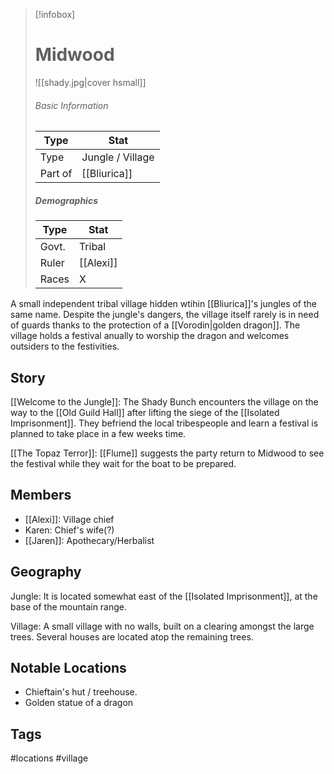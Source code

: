 > [!infobox]
> # Midwood
> ![[shady.jpg|cover hsmall]]
> ###### Basic Information
> | Type | Stat |
> | ---- | ---- |
> | Type| Jungle / Village |
> | Part of | [[Bliurica]] |
> ##### Demographics
> | Type | Stat |
> | ---- | ---- |
> | Govt. | Tribal |
> | Ruler | [[Alexi]] |
> |Races|X|

A small independent tribal village hidden wtihin [[Bliurica]]'s jungles of the same name. Despite the jungle's dangers, the village itself rarely is in need of guards thanks to the protection of a [[Vorodin|golden dragon]]. The village holds a festival anually to worship the dragon and welcomes outsiders to the festivities.

## Story
[[Welcome to the Jungle]]: The Shady Bunch encounters the village on the way to the [[Old Guild Hall]] after lifting the siege of the [[Isolated Imprisonment]]. They befriend the local tribespeople and learn a festival is planned to take place in a few weeks time.

[[The Topaz Terror]]: [[Flume]] suggests the party return to Midwood to see the festival while they wait for the boat to be prepared.

## Members
- [[Alexi]]: Village chief
- Karen: Chief's wife(?)
- [[Jaren]]: Apothecary/Herbalist

## Geography
Jungle: It is located somewhat east of the [[Isolated Imprisonment]], at the base of the mountain range.

Village: A small village with no walls, built on a clearing amongst the large trees. Several houses are located atop the remaining trees.

##  Notable Locations
- Chieftain's hut / treehouse.
- Golden statue of a dragon

## Tags
#locations #village 